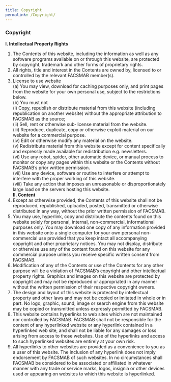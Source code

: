 ```yaml
---
title: Copyright
permalink: /Copyright/
---
```

### **Copyright**
**I. Intellectual Property Rights**
   1. The Contents of this website, including the information as well as any software programs available on or through this website, are protected by copyright, trademark and other forms of proprietary rights.</br>
   2. All rights, title and interest in the Contents are owned by, licensed to or controlled by the relevant FACSMAB member(s).</br>
   3. License to use website</br>
   (a) You may view, download for caching purposes only, and print pages from the website for your own personal use, subject to the restrictions below.</br>
   (b) You must not</br>
      (i) Copy, republish or distribute material from this website (including republication on another website) without the appropriate attribution to FACSMAB as the source;</br>
      (ii) Sell, rent or otherwise sub-license material from the website.</br>
      (iii) Reproduce, duplicate, copy or otherwise exploit material on our website for a commercial purpose.</br>
      (iv) Edit or otherwise modify any material on the website.</br>
      (v) Redistribute material from this website except for content specifically and expressly made available for redistribution e.g. newsletters.</br>
      (vi) Use any robot, spider, other automatic device, or manual process to monitor or copy any pages within this website or the Contents without FACSMAB’s prior written permission.</br>
      (vii) Use any device, software or routine to interfere or attempt to interfere with the proper working of this website.</br>
      (viii) Take any action that imposes an unreasonable or disproportionately large load on the servers hosting this website.</br>
**II. Content**
   1. Except as otherwise provided, the Contents of this website shall not be reproduced, republished, uploaded, posted, transmitted or otherwise distributed in any way, without the prior written permission of FACSMAB.</br>
   2. You may use, hyperlink, copy and distribute the contents found on this website solely for personal, internal, non-commercial, informational purposes only. You may download one copy of any information provided in this website onto a single computer for your own personal non-commercial use provided that you keep intact all accompanying copyright and other proprietary notices. You may not display, distribute or otherwise use any of the content found on this website for any commercial purpose unless you receive specific written consent from FACSMAB.</br>
   3. Modification of any of the Contents or use of the Contents for any other purpose will be a violation of FACSMAB’s copyright and other intellectual property rights. Graphics and images on this website are protected by copyright and may not be reproduced or appropriated in any manner without the written permission of their respective copyright owners.</br>
   4. The design and layout of this website is protected by intellectual property and other laws and may not be copied or imitated in whole or in part. No logo, graphic, sound, image or search engine from this website may be copied or transmitted unless expressly permitted by FACSMAB.</br>
   5. This website contains hyperlinks to web sites which are not maintained nor controlled by FACSMAB. FACSMAB shall not be responsible for the content of any hyperlinked website or any hyperlink contained in a hyperlinked web site, and shall not be liable for any damages or loss arising from access to those websites. Use of the hyperlinks and access to such hyperlinked websites are entirely at your own risk.</br>
   6. All hyperlinks to other websites are provided as a convenience to you as a user of this website. The inclusion of any hyperlink does not imply endorsement by FACSMAB of such websites. In no circumstances shall FACSMAB be considered to be associated or affiliated in whatever manner with any trade or service marks, logos, insignia or other devices used or appearing on websites to which this website is hyperlinked.</br>
